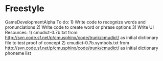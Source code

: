 # Freestyle
GameDevelopmentAlpha
To do:
	1) Write code to recognize words and pronunciations
	2) Write code to create word or phrase options
	3) Write UI
Resources:
	1) cmudict-0.7b.txt from http://svn.code.sf.net/p/cmusphinx/code/trunk/cmudict/ as initial dictionary file to test proof of concept
	2) cmudict-0.7b.symbols.txt from http://svn.code.sf.net/p/cmusphinx/code/trunk/cmudict/ as initial dictionary phoneme list
